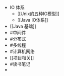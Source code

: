 - IO 体系
	- [[Unix的五种IO模型]]
	- [[Java IO体系]]
- [[Java 基础]]
- #中间件
- #分布式
- #多线程
- #计算机网络
- [[项目相关]]
- #读书笔记
-